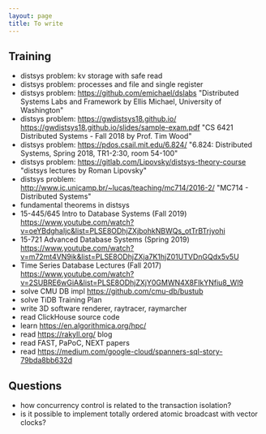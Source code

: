 ```yaml
---
layout: page
title: To write
---
```


## Training

- distsys problem: kv storage with safe read
- distsys problem: processes and file and single register
- distsys problem: https://github.com/emichael/dslabs "Distributed Systems Labs and Framework by Ellis Michael, University of Washington"
- distsys problem: https://gwdistsys18.github.io/ https://gwdistsys18.github.io/slides/sample-exam.pdf "CS 6421 Distributed Systems - Fall 2018 by Prof. Tim Wood"
- distsys problem: https://pdos.csail.mit.edu/6.824/ "6.824: Distributed Systems, Spring 2018, TR1-2:30, room 54-100"
- distsys problem: https://gitlab.com/Lipovsky/distsys-theory-course "distsys lectures by Roman Lipovsky"
- distsys problem: http://www.ic.unicamp.br/~lucas/teaching/mc714/2016-2/ "MC714 - Distributed Systems"
- fundamental theorems in distsys
- 15-445/645 Intro to Database Systems (Fall 2019) https://www.youtube.com/watch?v=oeYBdghaIjc&list=PLSE8ODhjZXjbohkNBWQs_otTrBTrjyohi
- 15-721 Advanced Database Systems (Spring 2019) https://www.youtube.com/watch?v=m72mt4VN9ik&list=PLSE8ODhjZXja7K1hjZ01UTVDnGQdx5v5U
- Time Series Database Lectures (Fall 2017) https://www.youtube.com/watch?v=2SUBRE6wGiA&list=PLSE8ODhjZXjY0GMWN4X8FIkYNfiu8_Wl9
- solve CMU DB impl https://github.com/cmu-db/bustub
- solve TiDB Training Plan
- write 3D software renderer, raytracer, raymarcher
- read ClickHouse source code
- learn https://en.algorithmica.org/hpc/
- read https://rakyll.org/ blog
- read FAST, PaPoC, NEXT papers
- read https://medium.com/google-cloud/spanners-sql-story-79bda8bb632d

## Questions

- how concurrency control is related to the transaction isolation?
- is it possible to implement totally ordered atomic broadcast with vector clocks?

